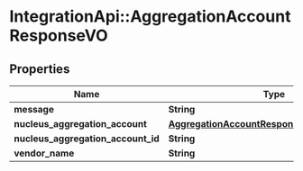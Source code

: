 # IntegrationApi::AggregationAccountResponseVO

## Properties
Name | Type | Description | Notes
------------ | ------------- | ------------- | -------------
**message** | **String** |  | [optional] 
**nucleus_aggregation_account** | [**AggregationAccountResponseInternalObjectVO**](AggregationAccountResponseInternalObjectVO.md) |  | [optional] 
**nucleus_aggregation_account_id** | **String** |  | [optional] 
**vendor_name** | **String** |  | [optional] 


